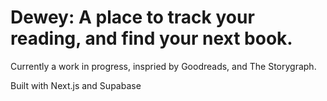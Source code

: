 # Dewey: A place to track your reading, and find your next book.

Currently a work in progress, inspried by Goodreads, and The Storygraph.

Built with Next.js and Supabase